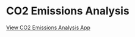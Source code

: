 # CO2 Emissions Analysis

<a href="https://chisomfrances-co2-emissions-tracker.streamlit.app/" target="_blank">
  View CO2 Emissions Analysis App
</a>
